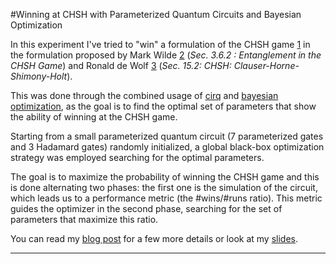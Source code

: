 #Winning at CHSH with Parameterized Quantum Circuits and Bayesian Optimization

In this experiment I've tried to "win" a formulation of the CHSH game [1] in the formulation proposed by Mark Wilde [2] (*Sec. 3.6.2 : Entanglement in the CHSH Game*) and Ronald de Wolf [3] (*Sec. 15.2: CHSH: Clauser-Horne-Shimony-Holt*). 

This was done through the combined usage of [cirq](https://quantumai.google/cirq) and [bayesian optimization](https://github.com/fmfn/BayesianOptimization), as the goal is to find the optimal set of parameters that show the ability of winning at the CHSH game.

Starting from a small parameterized quantum circuit (7 parameterized gates and 3 Hadamard gates) randomly initialized, a global black-box optimization strategy was employed searching for the optimal parameters. 

The goal is to maximize the probability of winning the CHSH game and this is done alternating two phases: the first one is the simulation of the circuit, which leads us to a performance metric (the #wins/#runs ratio). This metric guides the optimizer in the second phase, searching for the set of parameters that maximize this ratio.

You can read my [blog post](https://w00zie.github.io/post/bell) for a few more details or look at my [slides](slides.pdf).

---

[1]: https://journals.aps.org/prl/abstract/10.1103/PhysRevLett.23.880
[2]: http://www.markwilde.com/qit-notes.pdf
[3]: https://homepages.cwi.nl/~rdewolf/qcnotes.pdf
